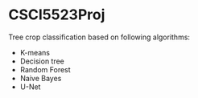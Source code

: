 # CSCI5523Proj

Tree crop classification based on following algorithms:
- K-means
- Decision tree
- Random Forest
- Naive Bayes
- U-Net
